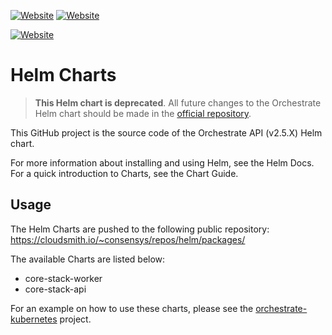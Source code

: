 [![Website](https://img.shields.io/website?label=documentation&url=https%3A%2F%2Fdocs.orchestrate.pegasys.tech%2F)](https://docs.orchestrate.pegasys.tech/)
[![Website](https://img.shields.io/website?label=website&url=https%3A%2F%2Fpegasys.tech%2Forchestrate%2F)](https://pegasys.tech/orchestrate/)

[![Website](https://img.shields.io/website?label=charts%20repository&url=https%3A%2F%2Fpegasys.jfrog.io%2Fartifactory%2Fhelm-pegasys)](https://pegasys.jfrog.io/artifactory/helm-pegasys)

# Helm Charts

> **This Helm chart is deprecated**.
> All future changes to the Orchestrate Helm chart should be made in the
> [official repository](https://github.com/ConsenSys/orchestrate-helm).

This GitHub project is the source code of the Orchestrate API (v2.5.X) Helm chart.

For more information about installing and using Helm, see the Helm Docs. For a quick introduction to Charts, see the Chart Guide.

## Usage

The Helm Charts are pushed to the following public repository: https://cloudsmith.io/~consensys/repos/helm/packages/

The available Charts are listed below:
* core-stack-worker
* core-stack-api

For an example on how to use these charts, please see the [orchestrate-kubernetes](https://github.com/ConsenSys/orchestrate-kubernetes) project.
